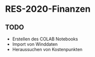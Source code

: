 # RES-2020-Finanzen

## TODO
- Erstellen des COLAB Notebooks
- Import von Winddaten
- Heraussuchen von Kostenpunkten